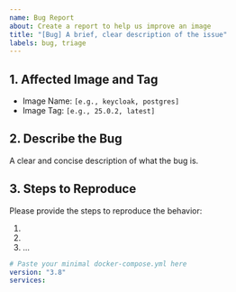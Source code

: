 ```yaml
---
name: Bug Report
about: Create a report to help us improve an image
title: "[Bug] A brief, clear description of the issue"
labels: bug, triage
---
```


<!--
Thank you for contributing to the Evergreen Image Registry!
Please provide as much detail as possible to help us resolve the issue quickly.
-->

## 1. Affected Image and Tag

- Image Name: `[e.g., keycloak, postgres]`
- Image Tag: `[e.g., 25.0.2, latest]`

## 2. Describe the Bug

A clear and concise description of what the bug is.



## 3. Steps to Reproduce

Please provide the steps to reproduce the behavior:

1.
2.
3. ...

<!--
If possible, please provide a minimal docker-compose.yml file that demonstrates the issue.
-->

```yaml
# Paste your minimal docker-compose.yml here
version: "3.8"
services: 

```
